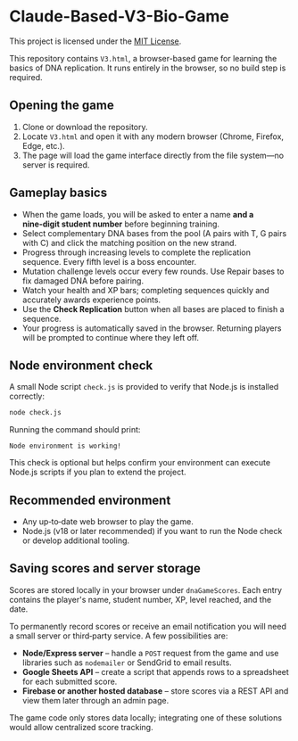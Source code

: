 # Claude-Based-V3-Bio-Game




This project is licensed under the [MIT License](LICENSE).

This repository contains `V3.html`, a browser-based game for learning the basics of DNA replication. It runs entirely in the browser, so no build step is required.

## Opening the game

1. Clone or download the repository.
2. Locate `V3.html` and open it with any modern browser (Chrome, Firefox, Edge, etc.).
3. The page will load the game interface directly from the file system—no server is required.

## Gameplay basics

- When the game loads, you will be asked to enter a name **and a nine‑digit student number** before beginning training.
- Select complementary DNA bases from the pool (A pairs with T, G pairs with C) and click the matching position on the new strand.
- Progress through increasing levels to complete the replication sequence. Every fifth level is a boss encounter.
- Mutation challenge levels occur every few rounds. Use Repair bases to fix damaged DNA before pairing.
- Watch your health and XP bars; completing sequences quickly and accurately awards experience points.
- Use the **Check Replication** button when all bases are placed to finish a sequence.
- Your progress is automatically saved in the browser. Returning players will be prompted to continue where they left off.

## Node environment check

A small Node script `check.js` is provided to verify that Node.js is installed correctly:

```bash
node check.js
```

Running the command should print:

```
Node environment is working!
```

This check is optional but helps confirm your environment can execute Node.js scripts if you plan to extend the project.

## Recommended environment

- Any up‑to‑date web browser to play the game.
- Node.js (v18 or later recommended) if you want to run the Node check or develop additional tooling.

## Saving scores and server storage

Scores are stored locally in your browser under `dnaGameScores`. Each entry
contains the player's name, student number, XP, level reached, and the date.

To permanently record scores or receive an email notification you will need a
small server or third‑party service. A few possibilities are:

- **Node/Express server** – handle a `POST` request from the game and use
  libraries such as `nodemailer` or SendGrid to email results.
- **Google Sheets API** – create a script that appends rows to a spreadsheet for
  each submitted score.
- **Firebase or another hosted database** – store scores via a REST API and view
  them later through an admin page.

The game code only stores data locally; integrating one of these solutions would
allow centralized score tracking.

